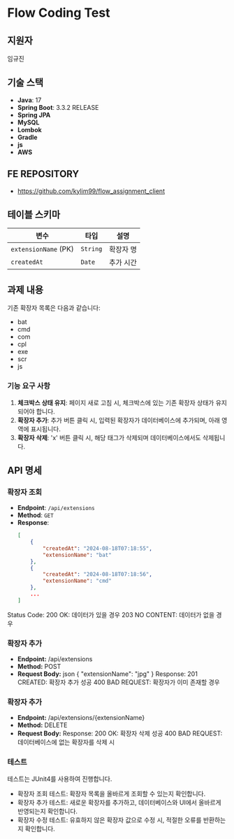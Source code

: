 # Flow Coding Test



## 지원자
임규진

## 기술 스택
- **Java**: 17
- **Spring Boot**: 3.3.2 RELEASE
- **Spring JPA**
- **MySQL**
- **Lombok**
- **Gradle**
- **js**
- **AWS**

## FE REPOSITORY

- https://github.com/kylim99/flow_assignment_client

## 테이블 스키마

| 변수              | 타입    | 설명           |
|-------------------|---------|----------------|
| `extensionName` (PK) | `String` | 확장자 명       |
| `createdAt`       | `Date`  | 추가 시간       |

## 과제 내용

기존 확장자 목록은 다음과 같습니다:
- bat
- cmd
- com
- cpl
- exe
- scr
- js

### 기능 요구 사항
1. **체크박스 상태 유지**: 페이지 새로 고침 시, 체크박스에 있는 기존 확장자 상태가 유지되어야 합니다.
2. **확장자 추가**: 추가 버튼 클릭 시, 입력된 확장자가 데이터베이스에 추가되며, 아래 영역에 표시됩니다.
3. **확장자 삭제**: 'x' 버튼 클릭 시, 해당 태그가 삭제되며 데이터베이스에서도 삭제됩니다.

## API 명세

### 확장자 조회
- **Endpoint**: `/api/extensions`
- **Method**: `GET`
- **Response**:
  ```json
  [
      {
          "createdAt": "2024-08-18T07:18:55",
          "extensionName": "bat"
      },
      {
          "createdAt": "2024-08-18T07:18:56",
          "extensionName": "cmd"
      },
      ...
  ]
Status Code:
200 OK: 데이터가 있을 경우
203 NO CONTENT: 데이터가 없을 경우
### 확장자 추가
- **Endpoint:**  /api/extensions
- **Method:** POST
- **Request Body:**
json
{
    "extensionName": "jpg"
}
Response:
201 CREATED: 확장자 추가 성공
400 BAD REQUEST: 확장자가 이미 존재할 경우
### 확장자 추가
- **Endpoint:**  /api/extensions/{extensionName}
- **Method:** DELETE
- **Request Body:**
Response:
200 OK: 확장자 삭제 성공
400 BAD REQUEST: 데이터베이스에 없는 확장자를 삭제 시

### 테스트
테스트는 JUnit4를 사용하여 진행합니다.

- 확장자 조회 테스트: 확장자 목록을 올바르게 조회할 수 있는지 확인합니다.
- 확장자 추가 테스트: 새로운 확장자를 추가하고, 데이터베이스와 UI에서 올바르게 반영되는지 확인합니다.
- 확장자 수정 테스트: 유효하지 않은 확장자 값으로 수정 시, 적절한 오류를 반환하는지 확인합니다.
